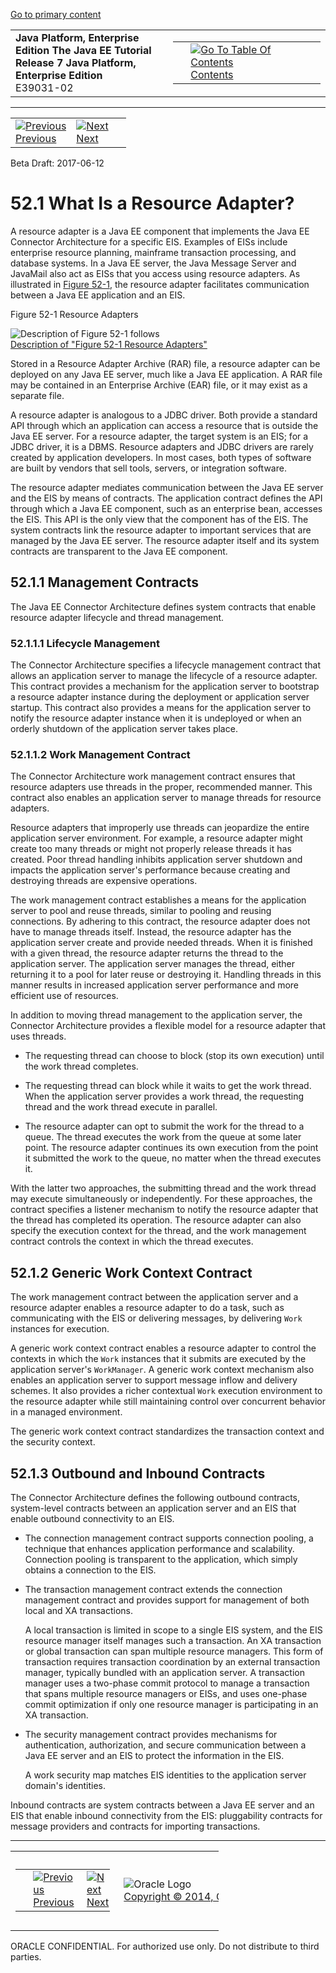 [Go to primary content](#BEGIN)

<table>
<colgroup>
<col width="50%" />
<col width="50%" />
</colgroup>
<tbody>
<tr class="odd">
<td><strong>Java Platform, Enterprise Edition The Java EE Tutorial</strong><br />
<strong>Release 7 Java Platform, Enterprise Edition</strong><br />
E39031-02</td>
<td><table>
<tbody>
<tr class="odd">
<td> </td>
<td><a href="toc.htm"><img src="../../dcommon/gifs/toc.gif" alt="Go To Table Of Contents" /><br />
<span class="icon">Contents</span></a></td>
</tr>
</tbody>
</table></td>
</tr>
</tbody>
</table>

-----

<table>
<tbody>
<tr class="odd">
<td><a href="resources.htm"><img src="../../dcommon/gifs/leftnav.gif" alt="Previous" /><br />
<span class="icon">Previous</span></a> </td>
<td><a href="resources002.htm"><img src="../../dcommon/gifs/rightnav.gif" alt="Next" /><br />
<span class="icon">Next</span></a></td>
<td> </td>
</tr>
</tbody>
</table>

Beta Draft: 2017-06-12

# 52.1 What Is a Resource Adapter?

A resource adapter is a Java EE component that implements the Java EE
Connector Architecture for a specific EIS. Examples of EISs include
enterprise resource planning, mainframe transaction processing, and
database systems. In a Java EE server, the Java Message Server and
JavaMail also act as EISs that you access using resource adapters. As
illustrated in [Figure 52-1](#GJTZO), the resource adapter facilitates
communication between a Java EE application and an EIS.

Figure 52-1 Resource Adapters

![Description of Figure 52-1 follows](img/jeett_dt_053.png)  
[Description of "Figure 52-1 Resource
Adapters"](img_text/jeett_dt_053.htm)  
  

Stored in a Resource Adapter Archive (RAR) file, a resource adapter can
be deployed on any Java EE server, much like a Java EE application. A
RAR file may be contained in an Enterprise Archive (EAR) file, or it may
exist as a separate file.

A resource adapter is analogous to a JDBC driver. Both provide a
standard API through which an application can access a resource that is
outside the Java EE server. For a resource adapter, the target system is
an EIS; for a JDBC driver, it is a DBMS. Resource adapters and JDBC
drivers are rarely created by application developers. In most cases,
both types of software are built by vendors that sell tools, servers, or
integration software.

The resource adapter mediates communication between the Java EE server
and the EIS by means of contracts. The application contract defines the
API through which a Java EE component, such as an enterprise bean,
accesses the EIS. This API is the only view that the component has of
the EIS. The system contracts link the resource adapter to important
services that are managed by the Java EE server. The resource adapter
itself and its system contracts are transparent to the Java EE
component.

## 52.1.1 Management Contracts

The Java EE Connector Architecture defines system contracts that enable
resource adapter lifecycle and thread management.

### 52.1.1.1 Lifecycle Management

The Connector Architecture specifies a lifecycle management contract
that allows an application server to manage the lifecycle of a resource
adapter. This contract provides a mechanism for the application server
to bootstrap a resource adapter instance during the deployment or
application server startup. This contract also provides a means for the
application server to notify the resource adapter instance when it is
undeployed or when an orderly shutdown of the application server takes
place.

### 52.1.1.2 Work Management Contract

The Connector Architecture work management contract ensures that
resource adapters use threads in the proper, recommended manner. This
contract also enables an application server to manage threads for
resource adapters.

Resource adapters that improperly use threads can jeopardize the entire
application server environment. For example, a resource adapter might
create too many threads or might not properly release threads it has
created. Poor thread handling inhibits application server shutdown and
impacts the application server's performance because creating and
destroying threads are expensive operations.

The work management contract establishes a means for the application
server to pool and reuse threads, similar to pooling and reusing
connections. By adhering to this contract, the resource adapter does not
have to manage threads itself. Instead, the resource adapter has the
application server create and provide needed threads. When it is
finished with a given thread, the resource adapter returns the thread to
the application server. The application server manages the thread,
either returning it to a pool for later reuse or destroying it. Handling
threads in this manner results in increased application server
performance and more efficient use of resources.

In addition to moving thread management to the application server, the
Connector Architecture provides a flexible model for a resource adapter
that uses threads.

  - The requesting thread can choose to block (stop its own execution)
    until the work thread completes.

  - The requesting thread can block while it waits to get the work
    thread. When the application server provides a work thread, the
    requesting thread and the work thread execute in parallel.

  - The resource adapter can opt to submit the work for the thread to a
    queue. The thread executes the work from the queue at some later
    point. The resource adapter continues its own execution from the
    point it submitted the work to the queue, no matter when the thread
    executes it.

With the latter two approaches, the submitting thread and the work
thread may execute simultaneously or independently. For these
approaches, the contract specifies a listener mechanism to notify the
resource adapter that the thread has completed its operation. The
resource adapter can also specify the execution context for the thread,
and the work management contract controls the context in which the
thread executes.

## 52.1.2 Generic Work Context Contract

The work management contract between the application server and a
resource adapter enables a resource adapter to do a task, such as
communicating with the EIS or delivering messages, by delivering `Work`
instances for execution.

A generic work context contract enables a resource adapter to control
the contexts in which the `Work` instances that it submits are executed
by the application server's `WorkManager`. A generic work context
mechanism also enables an application server to support message inflow
and delivery schemes. It also provides a richer contextual `Work`
execution environment to the resource adapter while still maintaining
control over concurrent behavior in a managed environment.

The generic work context contract standardizes the transaction context
and the security context.

## 52.1.3 Outbound and Inbound Contracts

The Connector Architecture defines the following outbound contracts,
system-level contracts between an application server and an EIS that
enable outbound connectivity to an EIS.

  - The connection management contract supports connection pooling, a
    technique that enhances application performance and scalability.
    Connection pooling is transparent to the application, which simply
    obtains a connection to the EIS.

  - The transaction management contract extends the connection
    management contract and provides support for management of both
    local and XA transactions.
    
    A local transaction is limited in scope to a single EIS system, and
    the EIS resource manager itself manages such a transaction. An XA
    transaction or global transaction can span multiple resource
    managers. This form of transaction requires transaction coordination
    by an external transaction manager, typically bundled with an
    application server. A transaction manager uses a two-phase commit
    protocol to manage a transaction that spans multiple resource
    managers or EISs, and uses one-phase commit optimization if only one
    resource manager is participating in an XA transaction.

  - The security management contract provides mechanisms for
    authentication, authorization, and secure communication between a
    Java EE server and an EIS to protect the information in the EIS.
    
    A work security map matches EIS identities to the application server
    domain's identities.

Inbound contracts are system contracts between a Java EE server and an
EIS that enable inbound connectivity from the EIS: pluggability
contracts for message providers and contracts for importing
transactions.

-----

<table style="width:66%;">
<colgroup>
<col width="33%" />
<col width="0%" />
<col width="33%" />
</colgroup>
<tbody>
<tr class="odd">
<td><table style="width:96%;">
<colgroup>
<col width="0%" />
<col width="48%" />
<col width="48%" />
</colgroup>
<tbody>
<tr class="odd">
<td> </td>
<td><a href="resources.htm"><img src="../../dcommon/gifs/leftnav.gif" alt="Previous" /><br />
<span class="icon">Previous</span></a> </td>
<td><a href="resources002.htm"><img src="../../dcommon/gifs/rightnav.gif" alt="Next" /><br />
<span class="icon">Next</span></a></td>
</tr>
</tbody>
</table></td>
<td><img src="../../dcommon/gifs/oracle.gif" alt="Oracle Logo" class="copyrightlogo" /> <a href="../../dcommon/html/cpyr.htm"><br />
<span class="copyrightlogo">Copyright © 2014, Oracle and/or its affiliates. All rights reserved.</span></a></td>
<td><table>
<tbody>
<tr class="odd">
<td> </td>
<td><a href="toc.htm"><img src="../../dcommon/gifs/toc.gif" alt="Go To Table Of Contents" /><br />
<span class="icon">Contents</span></a></td>
</tr>
</tbody>
</table></td>
</tr>
</tbody>
</table>

ORACLE CONFIDENTIAL. For authorized use only. Do not distribute to third parties.
